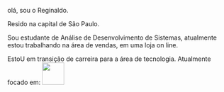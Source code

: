 olá, sou o Reginaldo.

Resido na capital de São Paulo.

Sou estudante de Análise de Desenvolvimento de Sistemas,
atualmente estou trabalhando na área de vendas, em uma loja on line.

EstoU em transição de carreira para a área de tecnologia.
Atualmente focado em: <img width='50' height='50' src="https://cdn.jsdelivr.net/gh/devicons/devicon@latest/icons/java/java-original-wordmark.svg" />


           
          

            
         
          
            
          
          
